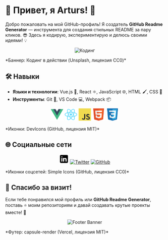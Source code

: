 # 👋 Привет, я Arturs! 🚀

Добро пожаловать на мой GitHub-профиль! Я создатель **GitHub Readme Generator** — инструмента для создания стильных README за пару кликов. 😎 Здесь я кодирую, экспериментирую и делюсь своими идеями! 💡

<p align="center">
  <img src="https://images.unsplash.com/photo-1516321318423-f06f85e504b3?ixlib=rb-4.0.3&auto=format&fit=crop&w=800&q=80" alt="Кодинг" width="600">
</p>
*Баннер: Кодинг в действии (Unsplash, лицензия CC0)*

## 🛠 Навыки
- **Языки и технологии**: Vue.js 🌈, React ⚛️, JavaScript 🌐, HTML 🖌️, CSS 🎨
- **Инструменты**: Git 🐙, VS Code 💻, Webpack 📦
<p align="center">
  <img src="https://raw.githubusercontent.com/devicons/devicon/master/icons/vuejs/vuejs-original.svg" alt="Vue.js" width="40" height="40"/>
  <img src="https://raw.githubusercontent.com/devicons/devicon/master/icons/react/react-original.svg" alt="React" width="40" height="40"/>
  <img src="https://raw.githubusercontent.com/devicons/devicon/master/icons/javascript/javascript-original.svg" alt="JavaScript" width="40" height="40"/>
  <img src="https://raw.githubusercontent.com/devicons/devicon/master/icons/html5/html5-original.svg" alt="HTML" width="40" height="40"/>
  <img src="https://raw.githubusercontent.com/devicons/devicon/master/icons/css3/css3-original.svg" alt="CSS" width="40" height="40"/>
</p>
*Иконки: DevIcons (GitHub, лицензия MIT)*

## 🌐 Социальные сети
<p align="center">
  <a href="https://linkedin.com/in/ВАШ_ЛИНКЕДИН"><img src="https://raw.githubusercontent.com/simple-icons/simple-icons/master/icons/linkedin.svg" alt="LinkedIn" width="30" height="30"/></a>
  <a href="https://twitter.com/ВАШ_ТВИТТЕР"><img src="https://raw.githubusercontent.com/simple-icons/simple-icons/master/icons/twitter.svg" alt="Twitter" width="30" height="30"/></a>
  <a href="https://arturssmirnovs.github.io"><img src="https://raw.githubusercontent.com/simple-icons/simple-icons/master/icons/github.svg" alt="GitHub" width="30" height="30"/></a>
</p>
*Иконки соцсетей: Simple Icons (GitHub, лицензия CC0)*

## 🎉 Спасибо за визит!
Если тебе понравился мой профиль или **GitHub Readme Generator**, поставь ⭐ моим репозиториям и давай создавать крутые проекты вместе! 💪

<p align="center">
  <img src="https://capsule-render.vercel.app/api?text=Code%20with%20Fun!&animation=twinkling&type=waving&color=gradient&height=80" alt="Footer Banner"/>
</p>
*Футер: capsule-render (Vercel, лицензия MIT)*
